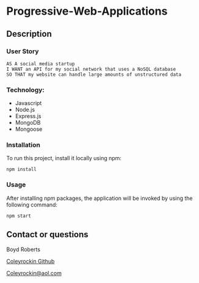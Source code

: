 # Progressive-Web-Applications


## Description


### User Story
```
AS A social media startup
I WANT an API for my social network that uses a NoSQL database
SO THAT my website can handle large amounts of unstructured data
```

### Technology:
- Javascript
- Node.js
- Express.js
- MongoDB
- Mongoose


### Installation

To run this project, install it locally using npm:

```
npm install
```

### Usage

After installing npm packages, the application will be invoked by using the following command:

```
npm start
```


## Contact or questions
Boyd Roberts

[Coleyrockin Github](https://github.com/coleyrockin)

[Coleyrockin@aol.com](mailto:coleyrockin@aol.com)